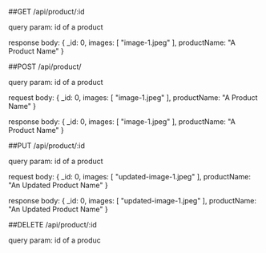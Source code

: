 ##GET /api/product/:id

query param: id of a product

response body:
{
  _id: 0,
  images: [
    "image-1.jpeg"
  ],
  productName: "A Product Name"
}

##POST /api/product/

query param: id of a product

request body:
{
  _id: 0,
  images: [
    "image-1.jpeg"
  ],
  productName: "A Product Name"
}

response body:
{
  _id: 0,
  images: [
    "image-1.jpeg"
  ],
  productName: "A Product Name"
}

##PUT /api/product/:id

query param: id of a product

request body:
{
  _id: 0,
  images: [
    "updated-image-1.jpeg"
  ],
  productName: "An Updated Product Name"
}

response body:
{
  _id: 0,
  images: [
    "updated-image-1.jpeg"
  ],
  productName: "An Updated Product Name"
}

##DELETE /api/product/:id

query param: id of a produc